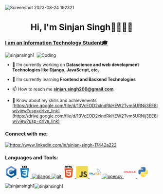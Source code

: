 
![Screenshot 2023-08-24 192321](https://github.com/SinjanSingh1/SinjanSingh1/assets/112745250/ee601b60-6479-4c6f-adb3-a3117a0eb79b)



<h1 align="center">Hi, I'm Sinjan Singh👋👩🏻‍💻</h1>
<u><h3 align="left">I am an Information Technology Student🎓</h3></u>
<img align="right" alt="Coding" width="400" src="https://encrypted-tbn0.gstatic.com/images?q=tbn:ANd9GcT1GqxpTEIQC9M2BXOiIc-F2pKrpWV1ycHxGw&usqp=CAU">

<p align="left"> <img src="https://komarev.com/ghpvc/?username=sinjansingh1&label=Profile%20views&color=0e75b6&style=flat" alt="sinjansingh1" /> </p>

- 🔭 I’m currently working on **Datascience and web development Technologies like Django, JavaScript, etc.**

- 🌱 I’m currently learning **Frontend and Backend Technologies**

- 📫 How to reach me **sinjan.singh200@gmail.com**

- 📄 Know about my skills and achievements [https://drive.google.com/file/d/13VcEOD2xlndRkHEW2Tvm5URNij3EE8lw/view?usp=drive_link](https://drive.google.com/file/d/13VcEOD2xlndRkHEW2Tvm5URNij3EE8lw/view?usp=drive_link)

<h3 align="left">Connect with me:</h3>
<p align="left">
<a href="https://linkedin.com/in/https://www.linkedin.com/in/sinjan-singh-17442a222" target="blank"><img align="center" src="https://raw.githubusercontent.com/rahuldkjain/github-profile-readme-generator/master/src/images/icons/Social/linked-in-alt.svg" alt="https://www.linkedin.com/in/sinjan-singh-17442a222" height="30" width="40" /></a>
</p>

<h3 align="left">Languages and Tools:</h3>
<p align="left"> <a href="https://www.cprogramming.com/" target="_blank" rel="noreferrer"> <img src="https://raw.githubusercontent.com/devicons/devicon/master/icons/c/c-original.svg" alt="c" width="40" height="40"/> </a> <a href="https://www.w3schools.com/css/" target="_blank" rel="noreferrer"> <img src="https://raw.githubusercontent.com/devicons/devicon/master/icons/css3/css3-original-wordmark.svg" alt="css3" width="40" height="40"/> </a> <a href="https://www.djangoproject.com/" target="_blank" rel="noreferrer"> <img src="https://cdn.worldvectorlogo.com/logos/django.svg" alt="django" width="40" height="40"/> </a> <a href="https://git-scm.com/" target="_blank" rel="noreferrer"> <img src="https://www.vectorlogo.zone/logos/git-scm/git-scm-icon.svg" alt="git" width="40" height="40"/> </a> <a href="https://www.w3.org/html/" target="_blank" rel="noreferrer"> <img src="https://raw.githubusercontent.com/devicons/devicon/master/icons/html5/html5-original-wordmark.svg" alt="html5" width="40" height="40"/> </a> <a href="https://developer.mozilla.org/en-US/docs/Web/JavaScript" target="_blank" rel="noreferrer"> <img src="https://raw.githubusercontent.com/devicons/devicon/master/icons/javascript/javascript-original.svg" alt="javascript" width="40" height="40"/> </a> <a href="https://www.mysql.com/" target="_blank" rel="noreferrer"> <img src="https://raw.githubusercontent.com/devicons/devicon/master/icons/mysql/mysql-original-wordmark.svg" alt="mysql" width="40" height="40"/> </a> <a href="https://opencv.org/" target="_blank" rel="noreferrer"> <img src="https://www.vectorlogo.zone/logos/opencv/opencv-icon.svg" alt="opencv" width="40" height="40"/> </a> <a href="https://www.oracle.com/" target="_blank" rel="noreferrer"> <img src="https://raw.githubusercontent.com/devicons/devicon/master/icons/oracle/oracle-original.svg" alt="oracle" width="40" height="40"/> </a> <a href="https://www.python.org" target="_blank" rel="noreferrer"> <img src="https://raw.githubusercontent.com/devicons/devicon/master/icons/python/python-original.svg" alt="python" width="40" height="40"/> </a> </p>

<p><img align="left" src="https://github-readme-stats.vercel.app/api/top-langs?username=sinjansingh1&show_icons=true&locale=en&layout=compact" alt="sinjansingh1" /></p>

<p><img align="center" src="https://github-readme-streak-stats.herokuapp.com/?user=sinjansingh1&" alt="sinjansingh1" /></p>
